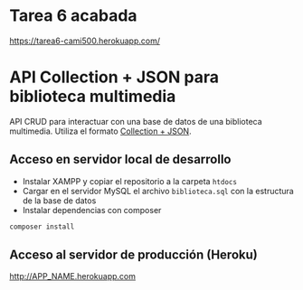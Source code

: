 # Tarea 6 acabada

https://tarea6-cami500.herokuapp.com/


# API Collection + JSON para biblioteca multimedia

API CRUD para interactuar con una base de datos de una biblioteca multimedia. Utiliza el formato [Collection + JSON](http://amundsen.com/media-types/collection/).

## Acceso en servidor local de desarrollo
- Instalar XAMPP y copiar el repositorio a la carpeta `htdocs`
- Cargar en el servidor MySQL el archivo `biblioteca.sql` con la estructura de la base de datos
- Instalar dependencias con composer
``` bash
composer install
```

## Acceso al servidor de producción (Heroku)

http://APP_NAME.herokuapp.com

